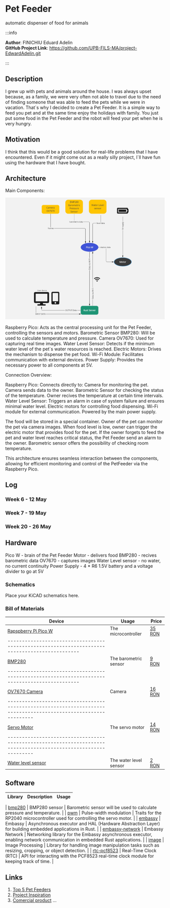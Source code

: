 # Pet Feeder

automatic dispenser of food for animals

:::info

**Author**: FINICHIU Eduard Adelin \
**GitHub Project Link**: https://github.com/UPB-FILS-MA/project-EdwardAdelin.git

:::

## Description

I grew up with pets and animals around the house.
I was always upset because, as a family, we were very often not able to travel due to the need of finding someone that was able to feed the pets while we were in vacation.
That`s why I decided to create a Pet Feeder. It is a simple way to feed you pet and at the same time enjoy the holidays with family.
You just put some food in the Pet Feeder and the robot will feed your pet when he is very hungry.

## Motivation

I think that this would be a good solution for real-life problems that I have encountered. Even if it might come out as a really silly project, I`ll have fun using the hardware that I have bought.

## Architecture

Main Components:

![diagram](diagram.jpg)

Raspberry Pico: Acts as the central processing unit for the Pet Feeder, controlling the sensors and motors.
Barometric Sensor BMP280: Will be used to calculate temperature and pressure.
Camera OV7670: Used for capturing real time images.
Water Level Sensor: Detects if the minimum water level of the pet`s water resources is reached.
Electric Motors: Drives the mechanism to dispense the pet food.
Wi-Fi Module: Facilitates communication with external devices.
Power Supply: Provides the necessary power to all components at 5V.

Connection Overview:

Raspberry Pico:
Connects directly to:
Camera for monitoring the pet. Camera sends data to the owner.
Barometric Sensor for checking the status of the temperature. Owner recives the temperature at certain time intervals.
Water Level Sensor: Triggers an alarm in case of system failure and ensures minimal water level.
Electric motors for controlling food dispensing.
Wi-Fi module for external communication.
Powered by the main power supply.

The food will be stored in a special container. Owner of the pet can monitor the pet via camera images. When food level is low, owner can trigger the electric motor that provides food for the pet.
If the owner forgets to feed the pet and water level reaches critical status, the Pet Feeder send an alarm to the owner.
Barometric sensor offers the possibility of checking room temperature.

This architecture ensures seamless interaction between the components, allowing for efficient monitoring and control of the PetFeeder via the Raspberry Pico.

## Log

<!-- write every week your progress here -->

### Week 6 - 12 May

### Week 7 - 19 May

### Week 20 - 26 May

## Hardware

Pico W - brain of the Pet Feeder
Motor - delivers food
BMP280 - recives barometric data
OV7670 - captures images
Water Level sensor - no water, no current continuity
Power Supply - 4 \* R6 1.5V battery and a voltage divider to go at 5V

### Schematics

Place your KiCAD schematics here.

### Bill of Materials

<!-- Fill out this table with all the hardware components that you might need.

The format is
```
| [Device](link://to/device) | This is used ... | [price](link://to/store) |

```

-->

| Device                                                                                                               | Usage                  | Price                                                                                                                      |
| -------------------------------------------------------------------------------------------------------------------- | ---------------------- | -------------------------------------------------------------------------------------------------------------------------- |
| [Rapspberry Pi Pico W](https://www.raspberrypi.com/documentation/microcontrollers/raspberry-pi-pico.html)            | The microcontroller    | [35 RON](https://www.optimusdigital.ro/en/raspberry-pi-boards/12394-raspberry-pi-pico-w.html)                              |
| ---------------------------------------------------------------------------------------------                        |
| [BMP280](https://cdn-shop.adafruit.com/datasheets/BST-BMP280-DS001-11.pdf)                                           | The barometric sensor  | [9 RON](https://www.optimusdigital.ro/en/pressure-sensors/1666-modul-senzor-de-presiune-barometric-bmp280.html)            |
| ---------------------------------------------------------------------------------------------                        |
| [OV7670 Camera](https://web.mit.edu/6.111/www/f2016/tools/OV7670_2006.pdf)                                           | Camera                 | [16 RON](https://www.optimusdigital.ro/en/optical-sensors/624-modul-camera-ov7670.html)                                    |
| ---------------------------------------------------------------------------------------------------------------      |
| [Servo Motor](http://www.ee.ic.ac.uk/pcheung/teaching/DE1_EE/stores/sg90_datasheet.pdf)                              | The servo motor        | [14 RON](https://www.optimusdigital.ro/en/servomotors/26-sg90-micro-servo-motor.html?search_query=servo+motor&results=196) |
| ---------------------------------------------------------------------------------------------------------------      |
| [Water level sensor](https://circuitdigest.com/microcontroller-projects/interfacing-water-level-sensor-with-arduino) | The water level sensor | [2 RON](https://www.optimusdigital.ro/en/others/272-senzor-de-nivel-al-apei.html)                                          |

## Software

| Library | Description | Usage |
| ------- | ----------- | ----- |

| [bmp280](https://crates.io/crates/bmp280) | BMP280 sensor | Barometric sensor will be used to calculate pressure and temperature. |
| [pwm](https://docs.rs/pwm-pca9685/latest/pwm_pca9685/) | Pulse-width modulation | Traits for the RP2040 microcontroller used for controlling the servo motor. |
| [embassy](https://github.com/embassy-rs/embassy) | Embassy | Asynchronous executor and HAL (Hardware Abstraction Layer) for building embedded applications in Rust. |
| [embassy-network](https://github.com/embassy-rs/embassy-network) | Embassy Network | Networking library for the Embassy asynchronous executor, enabling network communication in embedded Rust applications. |
| [image](https://crates.io/crates/image) | Image Processing | Library for handling image manipulation tasks such as resizing, cropping, or object detection. |
| [rtc-pcf8523](https://crates.io/crates/rtc-pcf8523) | Real-Time Clock (RTC) | API for interacting with the PCF8523 real-time clock module for keeping track of time. |

## Links

<!-- Add a few links that inspired you and that you think you will use for your project -->

1. [Top 5 Pet Feeders](https://www.youtube.com/watch?v=vKdQXICO-r0&ab_channel=MrFlashPick)
2. [Project Inspiration](https://www.youtube.com/watch?v=U7KqqlYaXgY&ab_channel=NicoleZhang)
3. [Comercial product](https://mi-home.ro/products/xiaomi-smart-pet-food-feeder)
   ...
